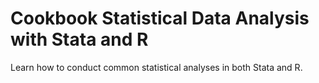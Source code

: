 # **Cookbook Statistical Data Analysis with Stata and R**

Learn how to conduct common statistical analyses in both Stata and R.
